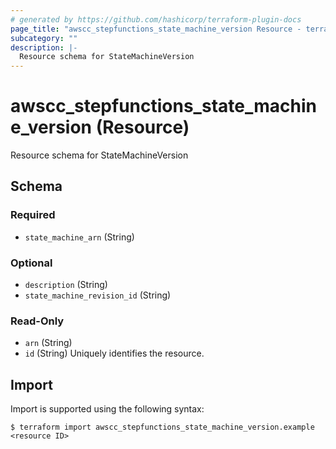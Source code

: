 ```yaml
---
# generated by https://github.com/hashicorp/terraform-plugin-docs
page_title: "awscc_stepfunctions_state_machine_version Resource - terraform-provider-awscc"
subcategory: ""
description: |-
  Resource schema for StateMachineVersion
---
```


# awscc_stepfunctions_state_machine_version (Resource)

Resource schema for StateMachineVersion



<!-- schema generated by tfplugindocs -->
## Schema

### Required

- `state_machine_arn` (String)

### Optional

- `description` (String)
- `state_machine_revision_id` (String)

### Read-Only

- `arn` (String)
- `id` (String) Uniquely identifies the resource.

## Import

Import is supported using the following syntax:

```shell
$ terraform import awscc_stepfunctions_state_machine_version.example <resource ID>
```
